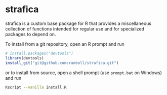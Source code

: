 strafica
========

strafica is a custom base package for R that provides a miscellaneous
collection of functions intended for regular use and for specialized
packages to depend on.

To install from a git repository, open an R prompt and run

```r
# install.packages("devtools")
library(devtools)
install_git("git@github.com:ramboll/strafica.git")
```

or to install from source, open a shell prompt (use `prompt.bat`
on Windows) and run

```bash
Rscript --vanilla install.R
```
